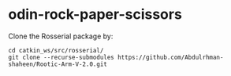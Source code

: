 # odin-rock-paper-scissors
Clone the Rosserial package by:
```git
cd catkin_ws/src/rosserial/
git clone --recurse-submodules https://github.com/Abdulrhman-shaheen/Rootic-Arm-V-2.0.git
```
